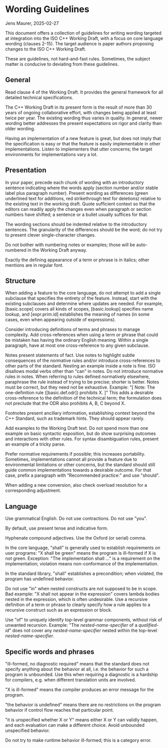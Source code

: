 # Wording Guidelines

Jens Maurer, 2025-02-27

This document offers a collection of guidelines for writing wording
targeted at integration into the ISO C++ Working Draft,
with a focus on core language wording (clauses 2-15).
The target audience is paper authors proposing changes to
the ISO C++ Working Draft.

These are guidelines, not hard-and-fast rules.  Sometimes, the subject
matter is conducive to deviating from these guidelines.

## General

Read clause 4 of the Working Draft.  It provides the general framework
for all detailed technical specifications.

The C++ Working Draft in its present form is the result of more than
30 years of ongoing collaborative effort, with changes being applied
at least twice per year.  The existing wording thus varies in quality.
In general, newer wording better addresses the present expectations on
rigor and clarity than older wording.

Having an implementation of a new feature is great, but does not imply
that the specification is easy or that the feature is easily
implementable in other implementations.  Listen to implementers that
utter concerns; the target environments for implementations vary a
lot.


## Presentation

In your paper, precede each chunk of wording with an introductory
sentence indicating where the words apply (section number and/or
stable label plus paragraph number).  Present wording as differences
(green underlined text for additions, red strikethrough text for
deletions) relative to the existing text in the working draft.  Quote
sufficient context so that the editors can readily apply the changes
even when paragraph or section numbers have shifted; a sentence or a
bullet usually suffices for that.

The wording sections should be indented relative to the introductory
sentences.  The granularity of the differences should be the word; do
not try to present clever single-character changes.

Do not bother with numbering notes or examples; those will be
auto-numbered in the Working Draft anyway.

Exactly the defining appearance of a term or phrase is in italics;
other mentions are in regular font.

## Structure

When adding a feature to the core language, do not attempt to add a
single subclause that specifies the entirety of the feature.  Instead,
start with the existing subclauses and determine where updates are
needed.  For example, [basic.scope] covers all kinds of scopes,
[basic.lookup] specifies name lookup, and [expr.prim.id] establishes
the meaning of names (in some cases, even when appearing outside of
expressions).

Consider introducing definitions of terms and phrases to manage
complexity.  Add cross-references when using a term or phrase that
could be mistaken has having the ordinary English meaning.  Within a
single paragraph, have at most one cross-reference to any given
subclause.

Notes present statements of fact.  Use notes to highlight subtle
consequences of the normative rules and/or introduce cross-references
to other parts of the standard.  Nesting an example inside a note is
fine.  ISO disallows modal verbs other than "can" in notes.  Do not
introduce normative rules in notes.  When referring to rules defined
normatively elsewhere, paraphrase the rule instead of trying to be
precise; shorter is better.  Notes must be correct, but they need not
be exhaustive.  Example: "[ Note: The one-definition rule
([basic.def.odr]) prohibits X. ]"  This adds a desirable
cross-reference to the definition of the technical term; the
formulation does not preclude that the ODR also prohibits A, B, C
beyond X.

Footnotes present ancillary information, establishing context beyond
the C++ Standard, such as trademark hints.  They should appear rarely.

Add examples to the Working Draft text.  Do not spend more than one
example on basic syntactic exposition, but do show surprising outcomes
and interactions with other rules. For syntax disambiguation rules,
present an example of a tricky parse.

Prefer normative requirements if possible; this increases portability.
Sometimes, implementations cannot all provide a feature due to
environmental limitations or other concerns, but the standard should
still guide common implementations towards a desirable outcome.  For
that case, prefix a paragraph with "Recommended practice:" and use
"should".

When adding a new conversion, also check overload resolution for a
corresponding adjustment.

## Language

Use grammatical English.  Do not use contractions.  Do not use "you".

By default, use present tense and indicative form.

Hyphenate compound adjectives.  Use the Oxford (or serial) comma.

In the core language, "shall" is generally used to establish
requirements on user programs: "X shall be green" means the program is
ill-formed if X is not green.  Exception: "The implementation shall
..." is a requirement on the implementation; violation means
non-conformance of the implementation.

In the standard library, "shall" establishes a precondition; when
violated, the program has undefined behavior.

Do not use "in" when nested constructs are not supposed to be in
scope.  Bad example: "X shall not appear in the expression" covers
lambda bodies nested in the expression, which is often undesirable.
Use a recursive definition of a term or phrase to clearly specify how
a rule applies to a recursive construct such as an expression or
block.

Use "of" to uniquely identify top-level grammar components, without
risk of unwanted recursion.  Example: "The _nested-name-specifier_ of
a _qualified-id_" does not cover any _nested-name-specifier_ nested
within the top-level _nested-name-specifier_.


## Specific words and phrases

"ill-formed, no diagnostic required" means that the standard does not
specify anything about the behavior at all, i.e. the behavior for such
a program is unbounded.  Use this when requiring a diagnostic is a
hardship for compilers, e.g. when different translation units are
involved.

"X is ill-formed" means the compiler produces an error message for the program.

"the behavior is undefined" means there are no restrictions on the
program behavior if control flow reaches that particular point.

"it is unspecified whether X or Y" means either X or Y can validly
happen, and each evaluation can make a different choice.  Avoid
unbounded unspecified behavior.

Do not try to make runtime behavior ill-formed; this is a category error.
